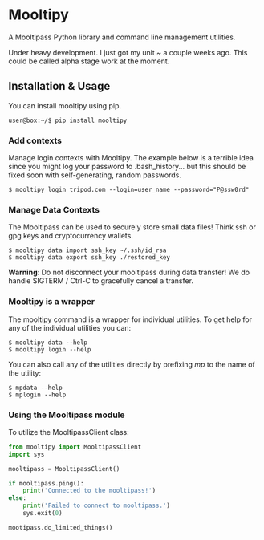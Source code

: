 # Mooltipy
A Mooltipass Python library and command line management utilities.

Under heavy development. I just got my unit ~ a couple weeks ago. This could be
called alpha stage work at the moment.

## Installation & Usage
You can install mooltipy using pip.
```
user@box:~/$ pip install mooltipy
```

### Add contexts
Manage login contexts with Mooltipy. The example below is a terrible idea
since you might log your password to .bash_history... but this should be
fixed soon with self-generating, random passwords.

```
$ mooltipy login tripod.com --login=user_name --password="P@ssw0rd"
```

### Manage Data Contexts
The Mooltipass can be used to securely store small data files! Think ssh or gpg
keys and cryptocurrency wallets.

```
$ mooltipy data import ssh_key ~/.ssh/id_rsa
$ mooltipy data export ssh_key ./restored_key
```

**Warning**: Do not disconnect your mooltipass during data transfer! We do
handle SIGTERM / Ctrl-C to gracefully cancel a transfer.

### Mooltipy is a wrapper
The mooltipy command is a wrapper for individual utilities. To get help for any
of the individual utilities you can:
```
$ mooltipy data --help
$ mooltipy login --help
```
You can also call any of the utilities directly by prefixing *mp* to the name
of the utility:
```
$ mpdata --help
$ mplogin --help
```

### Using the Mooltipass module
To utilize the MooltipassClient class:
```python
from mooltipy import MooltipassClient
import sys

mooltipass = MooltipassClient()

if mooltipass.ping():
    print('Connected to the mooltipass!')
else:
    print('Failed to connect to mooltipass.')
    sys.exit(0)

mootipass.do_limited_things()
```
